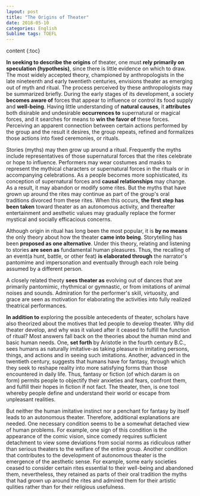 ```yaml
--- 
layout: post 
title: "The Origins of Theater" 
date: 2018-05-10
categories: English
Sublime tags: TOEFL
---
```


content {:toc}


**In seeking to describe the origins** of theater, one must **rely primarily on speculation (hypothesis)**, since there is little evidence on which to draw. The most widely accepted theory, championed by anthropologists in the late nineteenth and early twentieth centuries, envisions theater as emerging out of myth and ritual. The process perceived by these anthropologists may be summarized briefly. During the early stages of its development, a society **becomes aware of** forces that appear to influence or control its food supply and **well-being**. Having little understanding of **natural causes**, it **attributes** both disirable and undesirable **occurrences to** supernatural or magical forces, and it searches for means to **win the favor of** these forces. Perceiving an apparent connection between certain actions performed by the group and the result it desires, the group repeats, refined and formalizes those actions into fixed ceremonies, or rituals.

Stories (myths) may then grow up around a ritual. Frequently the myths include representatives of those supernatural forces that the rites celebrate or hope to influence. Performers may wear costumes and masks to represent the mythical characters or supernatural forces in the rituals or in accompanying celebrations. As a people becomes more sophisticated, its conception of supernatural forces and **causal relationships** may change. As a result, it may abandon or modify some rites. But the myths that have grown up around the rites may continue as part of the group's oral traditions divorced from these rites. When this occurs, **the first step has been taken** toward theater as an autonomous activity, and thereafter entertainment and aesthetic values may gradually replace the former mystical and socially efficacious concerns.

Although origin in ritual has long been the most popular, it is **by no means** the only theory about how the theater **came into being**. Storytelling has been **proposed as one alternative**. Under this theory, relating and listening to stories **are seen as** fundamental human pleasures. Thus, the recalling of an event(a hunt, battle, or other feat) **is elaborated through** the narrator's pantomime and impersonation and eventually through each role being assumed by a different person.

A closely related theoty **sees theater as** evolving out of dances that are primarily pantomimic, rhythmical or gymnastic, or from imitations of animal noises and sounds. Admiration for the performer's skill, virtuosity, and grace are seen as motivation for elaborating the activities into fully realized theatrical performances.

**In addition to** exploring the possible antecedents of theater, scholars have also theorized about the motives that led people to develop theater. Why did theater develop, and why was it valued after it ceased to fulfill the function of ritual? Most answers fall back on the theories about the human mind and basic human needs. One, **set forth** by Aristotle in the fourth century B.C., sees humans as naturally imitative-as taking pleasure in imitating persons, things, and actions and in seeing such imitations. Another, advanced in the twentieth century, suggests that humans have for fantasy, through which they seek to reshape reality into more satisfying forms than those encountered in daily life. Thus, fantasy or fiction (of which daram is on form) permits people to objectify their anxieties and fears, confront them, and fulfill their hopes in fiction if not fact. The theater, then, is one tool whereby people define and understand their world or escape from unpleasant realities.

But neither the human imitative instinct nor a penchant for fantasy by itself leads to an autonomous theater. Therefore, additional explanations are needed. One necessary condition seems to be a somewhat detached view of human problems. For example, one sign of this condition is the appearance of the comic vision, since comedy requires sufficient detachment to view some deviations from social norms as ridiculous rather than serious theaters to the welfare of the entire group. Another condition that contributes to the development of autonomous theater is the emergence of the aesthetic sense. For example, some early societies ceased to consider certain rites essential to their well-being and abandoned them, nevertheless, they retained as parts of their oral tradition the myths that had grown up around the rites and admired them for their artistic qulities rather than for their religious usefulness.
